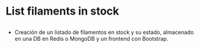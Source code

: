# List filaments in stock

##
- Creación de un listado de filamentos en stock y su estado, almacenado en una DB en Redis o MongoDB y un frontend con Bootstrap.

